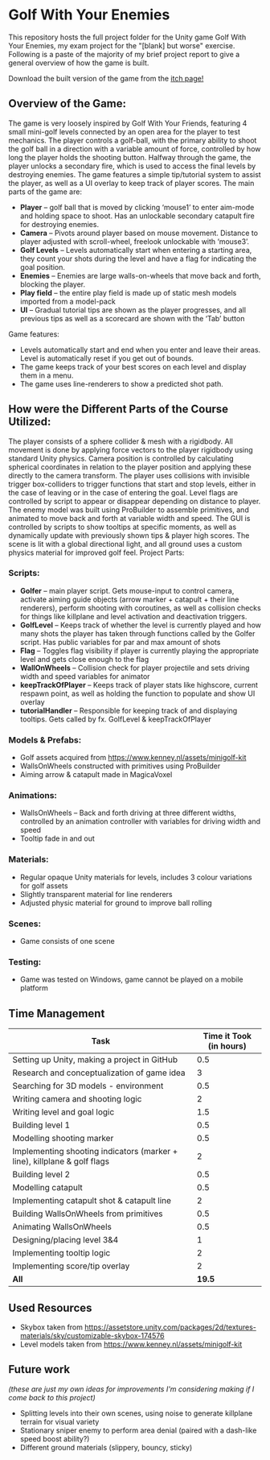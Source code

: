 # Golf With Your Enemies 
This repository hosts the full project folder for the Unity game Golf With Your Enemies, my exam project for the "\[blank] but worse" exercise. Following is a paste of the majority of my brief project report to give a general overview of how the game is built. 

Download the built version of the game from the [itch page!](https://sadcoffeee.itch.io/golf-with-your-enemies)

## Overview of the Game:
The game is very loosely inspired by Golf With Your Friends, featuring 4 small mini-golf levels connected by an open area for the player to test mechanics. The player controls a golf-ball, with the primary ability to shoot the golf ball in a direction with a variable amount of force, controlled by how long the player holds the shooting button. Halfway through the game, the player unlocks a secondary fire, which is used to access the final levels by destroying enemies. The game features a simple tip/tutorial system to assist the player, as well as a UI overlay to keep track of player scores. 
The main parts of the game are:
-	**Player** – golf ball that is moved by clicking ‘mouse1’ to enter aim-mode and holding space to shoot. Has an unlockable secondary catapult fire for destroying enemies.
-	**Camera** – Pivots around player based on mouse movement. Distance to player adjusted with scroll-wheel, freelook unlockable with ‘mouse3’. 
-	**Golf Levels** – Levels automatically start when entering a starting area, they count your shots during the level and have a flag for indicating the goal position.
-	**Enemies** – Enemies are large walls-on-wheels that move back and forth, blocking the player.
-	**Play field** – the entire play field is made up of static mesh models imported from a model-pack
-	**UI** – Gradual tutorial tips are shown as the player progresses, and all previous tips as well as a scorecard are shown with the ‘Tab’ button

Game features:
-	Levels automatically start and end when you enter and leave their areas. Level is automatically reset if you get out of bounds.
-	The game keeps track of your best scores on each level and display them in a menu.
-	The game uses line-renderers to show a predicted shot path.

## How were the Different Parts of the Course Utilized:
The player consists of a sphere collider & mesh with a rigidbody. All movement is done by applying force vectors to the player rigidbody using standard Unity physics. Camera position is controlled by calculating spherical coordinates in relation to the player position and applying these directly to the camera transform. The player uses collisions with invisible trigger box-colliders to trigger functions that start and stop levels, either in the case of leaving or in the case of entering the goal. Level flags are controlled by script to appear or disappear depending on distance to player. The enemy model was built using ProBuilder to assemble primitives, and animated to move back and forth at variable width and speed. The GUI is controlled by scripts to show tooltips at specific moments, as well as dynamically update with previously shown tips & player high scores. The scene is lit with a global directional light, and all ground uses a custom physics material for improved golf feel. 
Project Parts:
### Scripts:
-	**Golfer** – main player script. Gets mouse-input to control camera, activate aiming guide objects (arrow marker + catapult + their line renderers), perform shooting with coroutines, as well as collision checks for things like killplane and level activation and deactivation triggers. 
-	**GolfLevel** – Keeps track of whether the level is currently played and how many shots the player has taken through functions called by the Golfer script. Has public variables for par and max amount of shots 
-	**Flag** – Toggles flag visibility if player is currently playing the appropriate level and gets close enough to the flag
-	**WallOnWheels** – Collision check for player projectile and sets driving width and speed variables for animator
-	**keepTrackOfPlayer** – Keeps track of player stats like highscore, current respawn point, as well as holding the function to populate and show UI overlay
-	**tutorialHandler** – Responsible for keeping track of and displaying tooltips. Gets called by fx. GolfLevel & keepTrackOfPlayer
### Models & Prefabs:
-	Golf assets acquired from https://www.kenney.nl/assets/minigolf-kit
-	WallsOnWheels constructed with primitives using ProBuilder
-	Aiming arrow & catapult made in MagicaVoxel
### Animations:
-	WallsOnWheels – Back and forth driving at three different widths, controlled by an animation controller with variables for driving width and speed
-	Tooltip fade in and out 
### Materials:
-	Regular opaque Unity materials for levels, includes 3 colour variations for golf assets
-	Slightly transparent material for line renderers
-	Adjusted physic material for ground to improve ball rolling
### Scenes:
-	Game consists of one scene
### Testing:
-	Game was tested on Windows, game cannot be played on a mobile platform

## Time Management
| Task | Time it Took (in hours) |
| ------------- | ------------- |
| Setting up Unity, making a project in GitHub  | 0.5 |
| Research and conceptualization of game idea  | 3 |
| Searching for 3D models - environment  | 0.5 |
| Writing camera and shooting logic | 2  |
| Writing level and goal logic | 1.5  |
| Building level 1 | 0.5  |
| Modelling shooting marker | 0.5  |
| Implementing shooting indicators (marker + line), killplane & golf flags | 2  |
| Building level 2 | 0.5  |
| Modelling catapult  | 0.5  |
| Implementing catapult shot & catapult line  | 2  |
| Building WallsOnWheels from primitives  | 0.5  |
| Animating WallsOnWheels  | 0.5  |
| Designing/placing level 3&4  | 1  |
| Implementing tooltip logic  | 2  |
| Implementing score/tip overlay  | 2  |
| **All**  | **19.5**  |


## Used Resources
-	Skybox taken from https://assetstore.unity.com/packages/2d/textures-materials/sky/customizable-skybox-174576
- Level models taken from https://www.kenney.nl/assets/minigolf-kit

## Future work
*(these are just my own ideas for improvements I'm considering making if I come back to this project)*
- Splitting levels into their own scenes, using noise to generate killplane terrain for visual variety
- Stationary sniper enemy to perform area denial (paired with a dash-like speed boost ability?)
- Different ground materials (slippery, bouncy, sticky)



